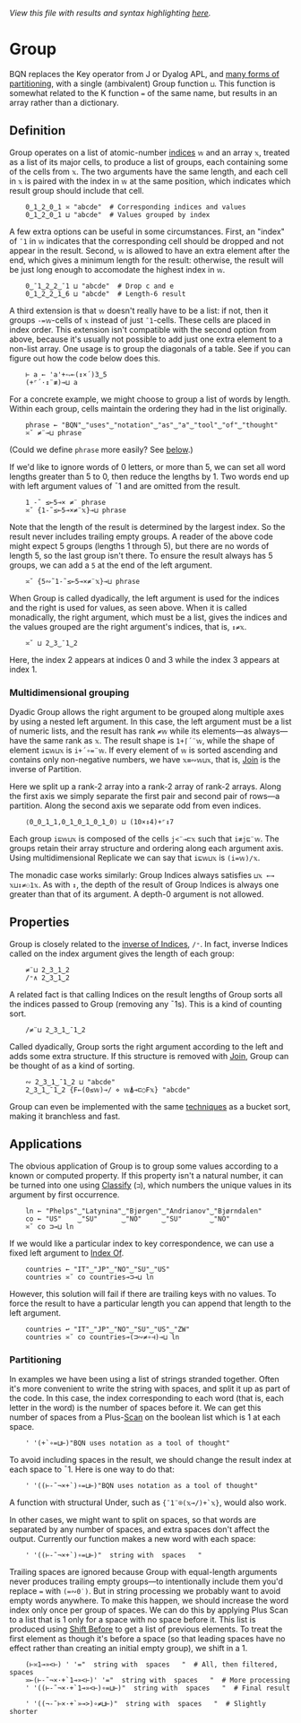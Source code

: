 *View this file with results and syntax highlighting [here](https://mlochbaum.github.io/BQN/doc/group.html).*

# Group

BQN replaces the Key operator from J or Dyalog APL, and [many forms of partitioning](https://aplwiki.com/wiki/Partition_representations), with a single (ambivalent) Group function `⊔`. This function is somewhat related to the K function `=` of the same name, but results in an array rather than a dictionary.

<!--GEN
Num ← ·Highlight •Repr
Str ← ·Highlight '"'(∾∾⊣)⊢
wf ← Num¨ wv ← 0‿¯1‿¯1‿2‿0
xf ← Str¨ xv ← "zero"‿"one"‿"two"‿"three"‿"four"
zi ← ↕≠ zf ← wv⊔xf
d ← 80‿28
Pos ↩ Pos d⊸×
dim ← 7‿7.3
sh  ← 0.6‿0

rc ← At "class=code|stroke-width=1|rx=12"
Ge ← "g"⊸At⊸Enc
g  ← "text-anchor=middle|font-family=BQN,monospace"
dg ← "font-size=24px|text-anchor=start|fill=currentColor|opacity=0.9"
tg ← "font-size=18px"
cg ← "font-size=16px|text-anchor=end"
lg ← "class=yellow|stroke-width=2"
bg ← "class=green|stroke-width=1.5|style=fill:none"

C ← (↕-2÷˜-⟜1)∘≠
zgp ← (2÷˜»⊸+-⊢´)+`0.6+≠¨zf
zp ← zgp + C¨ zf

Text ← ("text" Attr Pos)⊸Enc
ty‿txf‿tt ← ⟨
  +`¯2.3‿1‿3‿1.3
  ⟨C,  C,  ∾zp, zgp⟩
  ⟨wf, xf, ∾zf, Num¨zi⟩
⟩
tp ← (tx←txf{𝕎𝕩}¨tt)≍¨¨ty
lp ← (∾wv⊸⊔)⊸(((0.2‿¯0.5×⌜0‿1)+≍)¨)´1‿2⊏tp
b ← (0.4⌈0.2+≠¨zf) {∾"M vhv"∾¨FmtNum (0‿1‿1‿0‿1⊏d)×(⟨𝕨÷¯2,¯1.8⟩+𝕩)∾⟨1,𝕨,¯1⟩}¨ 3⊑tp

((∾˜d)×(-⊸∾0‿0.6)+(¯2÷˜sh⊸+)⊸∾1‿0.2+dim) SVG g Ge ⟨
  "rect" Elt rc ∾ (Pos -dim÷2)∾"width"‿"height"≍˘FmtNum d×dim-sh
  dg Ge (¯1.2+⊑⊑tp) Text "Group"
  tg Ge ∾tp Text¨○∾ tt
  cg Ge ((¯0.8+⊑⊑tx)≍¨3↑ty) Text⟜Highlight¨ "𝕨"‿"𝕩"‿"𝕨⊔𝕩"
  lg Ge (<"xy"≍⌜"12") ("line" Elt ≍˘○⥊)⟜(FmtNum d×⍉)¨ lp
  bg Ge ("path" Elt "d"≍○<⊢)¨ b
⟩
-->

## Definition

Group operates on a list of atomic-number [indices](indices.md) `𝕨` and an array `𝕩`, treated as a list of its major cells, to produce a list of groups, each containing some of the cells from `𝕩`. The two arguments have the same length, and each cell in `𝕩` is paired with the index in `𝕨` at the same position, which indicates which result group should include that cell.

        0‿1‿2‿0‿1 ≍ "abcde"  # Corresponding indices and values
        0‿1‿2‿0‿1 ⊔ "abcde"  # Values grouped by index

A few extra options can be useful in some circumstances. First, an "index" of `¯1` in `𝕨` indicates that the corresponding cell should be dropped and not appear in the result. Second, `𝕨` is allowed to have an extra element after the end, which gives a minimum length for the result: otherwise, the result will be just long enough to accomodate the highest index in `𝕨`.

        0‿¯1‿2‿2‿¯1 ⊔ "abcde"  # Drop c and e
        0‿1‿2‿2‿1‿6 ⊔ "abcde"  # Length-6 result

A third extension is that `𝕨` doesn't really have to be a list: if not, then it groups `-=𝕨`-cells of `𝕩` instead of just `¯1`-cells. These cells are placed in index order. This extension isn't compatible with the second option from above, because it's usually not possible to add just one extra element to a non-list array. One usage is to group the diagonals of a table. See if you can figure out how the code below does this.

        ⊢ a ← 'a'+⥊⟜(↕×´)3‿5
        (+⌜´·↕¨≢)⊸⊔ a

For a concrete example, we might choose to group a list of words by length. Within each group, cells maintain the ordering they had in the list originally.

        phrase ← "BQN"‿"uses"‿"notation"‿"as"‿"a"‿"tool"‿"of"‿"thought"
        ≍˘ ≠¨⊸⊔ phrase

(Could we define `phrase` more easily? See [below](#partitioning).)

If we'd like to ignore words of 0 letters, or more than 5, we can set all word lengths greater than 5 to 0, then reduce the lengths by 1. Two words end up with left argument values of ¯1 and are omitted from the result.

        1 -˜ ≤⟜5⊸× ≠¨ phrase
        ≍˘ {1-˜≤⟜5⊸×≠¨𝕩}⊸⊔ phrase

Note that the length of the result is determined by the largest index. So the result never includes trailing empty groups. A reader of the above code might expect 5 groups (lengths 1 through 5), but there are no words of length 5, so the last group isn't there. To ensure the result always has 5 groups, we can add a `5` at the end of the left argument.

        ≍˘ {5∾˜1-˜≤⟜5⊸×≠¨𝕩}⊸⊔ phrase

When Group is called dyadically, the left argument is used for the indices and the right is used for values, as seen above. When it is called monadically, the right argument, which must be a list, gives the indices and the values grouped are the right argument's indices, that is, `↕≠𝕩`.

        ≍˘ ⊔ 2‿3‿¯1‿2

Here, the index 2 appears at indices 0 and 3 while the index 3 appears at index 1.

### Multidimensional grouping

Dyadic Group allows the right argument to be grouped along multiple axes by using a nested left argument. In this case, the left argument must be a list of numeric lists, and the result has rank `≠𝕨` while its elements—as always—have the same rank as `𝕩`. The result shape is `1+⌈´¨𝕨`, while the shape of element `i⊑𝕨⊔𝕩` is `i+´∘=¨𝕨`. If every element of `𝕨` is sorted ascending and contains only non-negative numbers, we have `𝕩≡∾𝕨⊔𝕩`, that is, [Join](join.md#join) is the inverse of Partition.

Here we split up a rank-2 array into a rank-2 array of rank-2 arrays. Along the first axis we simply separate the first pair and second pair of rows—a partition. Along the second axis we separate odd from even indices.

        ⟨0‿0‿1‿1,0‿1‿0‿1‿0‿1‿0⟩ ⊔ (10×↕4)+⌜↕7

Each group `i⊑𝕨⊔𝕩` is composed of the cells `j<¨⊸⊏𝕩` such that `i≢j⊑¨𝕨`. The groups retain their array structure and ordering along each argument axis. Using multidimensional Replicate we can say that `i⊑𝕨⊔𝕩` is `(i=𝕨)/𝕩`.

The monadic case works similarly: Group Indices always satisfies `⊔𝕩 ←→ 𝕩⊔↕≠⚇1𝕩`. As with `↕`, the depth of the result of Group Indices is always one greater than that of its argument. A depth-0 argument is not allowed.

## Properties

Group is closely related to the [inverse of Indices](replicate.md#inverse), `/⁼`. In fact, inverse Indices called on the index argument gives the length of each group:

        ≠¨⊔ 2‿3‿1‿2
        /⁼∧ 2‿3‿1‿2

A related fact is that calling Indices on the result lengths of Group sorts all the indices passed to Group (removing any ¯1s). This is a kind of counting sort.

        /≠¨⊔ 2‿3‿1‿¯1‿2

Called dyadically, Group sorts the right argument according to the left and adds some extra structure. If this structure is removed with [Join](join.md#join), Group can be thought of as a kind of sorting.

        ∾ 2‿3‿1‿¯1‿2 ⊔ "abcde"
        2‿3‿1‿¯1‿2 {F←(0≤𝕨)⊸/ ⋄ 𝕨⍋⊸⊏○F𝕩} "abcde"

Group can even be implemented with the same [techniques](../implementation/primitive/sort.md#counting-and-bucket-sort) as a bucket sort, making it branchless and fast.

## Applications

The obvious application of Group is to group some values according to a known or computed property. If this property isn't a natural number, it can be turned into one using [Classify](selfcmp.md#classify) (`⊐`), which numbers the unique values in its argument by first occurrence.

        ln ← "Phelps"‿"Latynina"‿"Bjørgen"‿"Andrianov"‿"Bjørndalen"
        co ← "US"    ‿"SU"      ‿"NO"     ‿"SU"       ‿"NO"
        ≍˘ co ⊐⊸⊔ ln

If we would like a particular index to key correspondence, we can use a fixed left argument to [Index Of](search.md#index-of).

        countries ← "IT"‿"JP"‿"NO"‿"SU"‿"US"
        countries ≍˘ co countries⊸⊐⊸⊔ ln

However, this solution will fail if there are trailing keys with no values. To force the result to have a particular length you can append that length to the left argument.

        countries ↩ "IT"‿"JP"‿"NO"‿"SU"‿"US"‿"ZW"
        countries ≍˘ co countries⊸(⊐∾≠∘⊣)⊸⊔ ln

### Partitioning

In examples we have been using a list of strings stranded together. Often it's more convenient to write the string with spaces, and split it up as part of the code. In this case, the index corresponding to each word (that is, each letter in the word) is the number of spaces before it. We can get this number of spaces from a Plus-[Scan](scan.md) on the boolean list which is 1 at each space.

        ' '(+`∘=⊔⊢)"BQN uses notation as a tool of thought"

To avoid including spaces in the result, we should change the result index at each space to ¯1. Here is one way to do that:

        ' '((⊢-˜¬×+`)∘=⊔⊢)"BQN uses notation as a tool of thought"

A function with structural Under, such as `` {¯1¨⌾(𝕩⊸/)+`𝕩} ``, would also work.

In other cases, we might want to split on spaces, so that words are separated by any number of spaces, and extra spaces don't affect the output. Currently our function makes a new word with each space:

        ' '((⊢-˜¬×+`)∘=⊔⊢)"  string with  spaces   "

Trailing spaces are ignored because Group with equal-length arguments never produces trailing empty groups—to intentionally include them you'd replace `=` with `(=∾0˙)`. But in string processing we probably want to avoid empty words anywhere. To make this happen, we should increase the word index only once per group of spaces. We can do this by applying Plus Scan to a list that is 1 only for a space with no space before it. This list is produced using [Shift Before](shift.md) to get a list of previous elements. To treat the first element as though it's before a space (so that leading spaces have no effect rather than creating an initial empty group), we shift in a 1.

        (⊢≍1⊸»<⊢) ' '="  string with  spaces   "  # All, then filtered, spaces
        ≍⟜(⊢-˜¬×·+`1⊸»<⊢)' '="  string with  spaces   "  # More processing
        ' '((⊢-˜¬×·+`1⊸»<⊢)∘=⊔⊢)"  string with  spaces   "  # Final result

        ' '((¬-˜⊢×·+`»⊸>)∘≠⊔⊢)"  string with  spaces   "  # Slightly shorter
